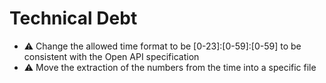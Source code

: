 # Technical Debt

- ⚠ Change the allowed time format to be [0-23]:[0-59]:[0-59] to be consistent with the Open API specification
- ⚠ Move the extraction of the numbers from the time into a specific file
